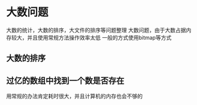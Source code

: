 # 大数问题
大数的统计，大数的排序，大文件的排序等问题整理
大数问题，由于大数占据内存较大，并且使用常规方法操作效率太低
一般的方式使用bitmap等方式

## 大数的排序

## 过亿的数组中找到一个数是否存在
用常规的办法肯定耗时很大，并且计算机的内存也会不够的
